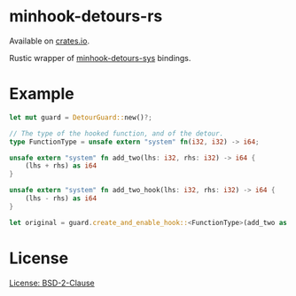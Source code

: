 # minhook-detours-rs

Available on [crates.io](https://crates.io/crates/minhook-detours-rs).

Rustic wrapper of [minhook-detours-sys](https://crates.io/crates/minhook-detours-sys) bindings.

# Example

```rs
let mut guard = DetourGuard::new()?;

// The type of the hooked function, and of the detour.
type FunctionType = unsafe extern "system" fn(i32, i32) -> i64;

unsafe extern "system" fn add_two(lhs: i32, rhs: i32) -> i64 {
    (lhs + rhs) as i64
}

unsafe extern "system" fn add_two_hook(lhs: i32, rhs: i32) -> i64 {
    (lhs - rhs) as i64
}

let original = guard.create_and_enable_hook::<FunctionType>(add_two as _, add_two_hook as _)?;
```

# License
[License: BSD-2-Clause](./LICENSE)